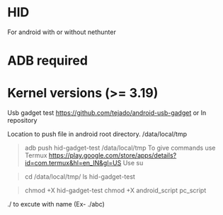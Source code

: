 # HID
For android with or without nethunter


# ADB required 

# Kernel versions (>= 3.19) 

Usb gadget test https://github.com/tejado/android-usb-gadget or In repository

Location to push file in android root directory. /data/local/tmp

>  adb push hid-gadget-test /data/local/tmp
To give commands use Termux https://play.google.com/store/apps/details?id=com.termux&hl=en_IN&gl=US
Use su

>cd /data/local/tmp/
>ls 
hid-gadget-test  

>chmod +X hid-gadget-test 
>chmod +X android_script pc_script 


./ to excute with name (Ex- ./abc)

